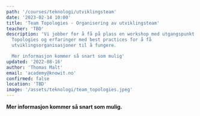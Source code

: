 ```yaml
---
path: '/courses/teknologi/utviklingsteam'
date: '2023-02-14 10:00'
title: 'Team Topologies - Organisering av utviklingsteam'
teacher: 'TBD'
description: 'Vi jobber for å få på plass en workshop med utgangspunkt i Team
  Topologies og erfaringer med best practices for å få
  utviklingsorganisasjoner til å fungere.

  Mer informasjon kommer så snart som mulig'
updated: '2022-08-16'
author: 'Thomas Malt'
email: 'academy@knowit.no'
confirmed: false
location: 'TBD'
image: '/assets/teknologi/team_topologies.jpeg'
---
```


**Mer informasjon kommer så snart som mulig.**
